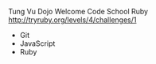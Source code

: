 Tung Vu Dojo
Welcome
Code School Ruby
http://tryruby.org/levels/4/challenges/1
* Git
* JavaScript
* Ruby
